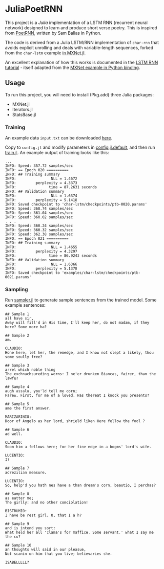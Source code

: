 # JuliaPoetRNN

This project is a *Julia* implementation of a LSTM RNN (recurrent neural network) designed to learn and produce short verse poetry. This is inspired from [PoetRNN](https://github.com/sballas8/PoetRNN), written by Sam Ballas in Python.

The code is derived from a Julia LSTM/RNN implementation of `char-rnn` that avoids explicit unrolling and deals with variable-length sequences, forked from the `char-lstm` example [in MXNet.jl](https://github.com/dmlc/MXNet.jl/tree/master/examples/char-lstm).

An excellent explanation of how this works is documented in the [LSTM RNN tutorial](http://dmlc.ml/MXNet.jl/latest/tutorial/char-lstm/) - itself adapted from the
[MXNet example in Python binding](https://github.com/dmlc/mxnet/blob/master/example/rnn/char_lstm.ipynb).

## Usage

To run this project, you will need to install (Pkg.add) three Julia packages:

- MXNet.jl
- Iterators.jl
- StatsBase.jl

### Training

An example data `input.txt` can be downloaded [here](https://github.com/dmlc/web-data/tree/master/mxnet/tinyshakespeare).

Copy to `config.jl` and modify parameters in [config.jl.default](config.jl.default), and then run [train.jl](train.jl). An example output
of training looks like this:

```
...
INFO: Speed: 357.72 samples/sec
INFO: == Epoch 020 ==========
INFO: ## Training summary
INFO:                NLL = 1.4672
INFO:         perplexity = 4.3373
INFO:               time = 87.2631 seconds
INFO: ## Validation summary
INFO:                NLL = 1.6374
INFO:         perplexity = 5.1418
INFO: Saved checkpoint to 'char-lstm/checkpoints/ptb-0020.params'
INFO: Speed: 368.74 samples/sec
INFO: Speed: 361.04 samples/sec
INFO: Speed: 360.02 samples/sec
. . .
INFO: Speed: 360.24 samples/sec
INFO: Speed: 360.32 samples/sec
INFO: Speed: 362.38 samples/sec
INFO: == Epoch 021 ==========
INFO: ## Training summary
INFO:                NLL = 1.4655
INFO:         perplexity = 4.3297
INFO:               time = 86.9243 seconds
INFO: ## Validation summary
INFO:                NLL = 1.6366
INFO:         perplexity = 5.1378
INFO: Saved checkpoint to 'examples/char-lstm/checkpoints/ptb-0021.params'
```

### Sampling

Run [sampler.jl](sampler.jl) to generate sample sentences from the trained model. Some example sentences:

```
## Sample 1
all have sir,
Away will fill'd in His time, I'll keep her, do not madam, if they here? Some more ha?

## Sample 2
am.

CLAUDIO:
Hone here, let her, the remedge, and I know not slept a likely, thou some soully free?

## Sample 3
arrel which noble thing
The exchnachsureding worns: I ne'er drunken Biancas, fairer, than the lawfu?

## Sample 4
augh assalu, you'ld tell me corn;
Farew. First, for me of a loved. Has thereat I knock you presents?

## Sample 5
ame the first answer.

MARIZARINIO:
Door of Angelo as her lord, shrield liken Here fellow the fool ?

## Sample 6
ad well.

CLAUDIO:
Soon him a fellows here; for her fine edge in a bogms' lord's wife.

LUCENTIO:
I?

## Sample 7
adrezilian measure.

LUCENTIO:
So, help'd you hath nes have a than dream's corn, beautio, I perchas?

## Sample 8
as eatter me;
The girlly: and no other conciolation!

BISTRUMIO:
I have be rest girl. O, that I a h?

## Sample 9
and is intend you sort:
What held her all 'clama's for maffice. Some servant.' what I say me the cu?

## Sample 10
an thoughts will said in our pleasue,
Not scanin on him that you live; believaries she.

ISABELLLLL?
```
